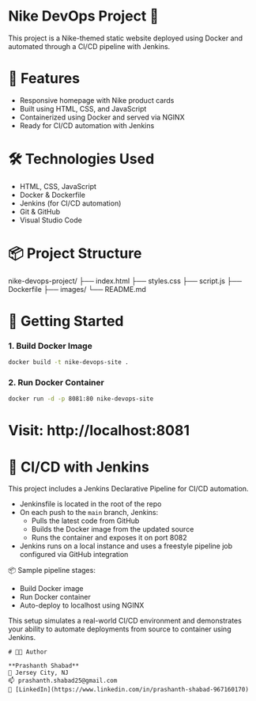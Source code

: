 # Nike DevOps Project 🚀

This project is a Nike-themed static website deployed using Docker and automated through a CI/CD pipeline with Jenkins.

# 📌 Features
- Responsive homepage with Nike product cards
- Built using HTML, CSS, and JavaScript
- Containerized using Docker and served via NGINX
- Ready for CI/CD automation with Jenkins

# 🛠️ Technologies Used
- HTML, CSS, JavaScript
- Docker & Dockerfile
- Jenkins (for CI/CD automation)
- Git & GitHub
- Visual Studio Code

# 📦 Project Structure
nike-devops-project/
├── index.html
├── styles.css
├── script.js
├── Dockerfile
├── images/
└── README.md


# 🚀 Getting Started

### 1. Build Docker Image
```bash
docker build -t nike-devops-site .
```
### 2. Run Docker Container
```bash
docker run -d -p 8081:80 nike-devops-site
```
# Visit: http://localhost:8081

# 🔄 CI/CD with Jenkins

This project includes a Jenkins Declarative Pipeline for CI/CD automation.

- Jenkinsfile is located in the root of the repo
- On each push to the `main` branch, Jenkins:
  - Pulls the latest code from GitHub
  - Builds the Docker image from the updated source
  - Runs the container and exposes it on port 8082
- Jenkins runs on a local instance and uses a freestyle pipeline job configured via GitHub integration

📦 Sample pipeline stages:

- Build Docker image
- Run Docker container
- Auto-deploy to localhost using NGINX

This setup simulates a real-world CI/CD environment and demonstrates your ability to automate deployments from source to container using Jenkins.


```
# 👨‍💻 Author

**Prashanth Shabad**  
📍 Jersey City, NJ  
📫 prashanth.shabad25@gmail.com  
🔗 [LinkedIn](https://www.linkedin.com/in/prashanth-shabad-967160170)







